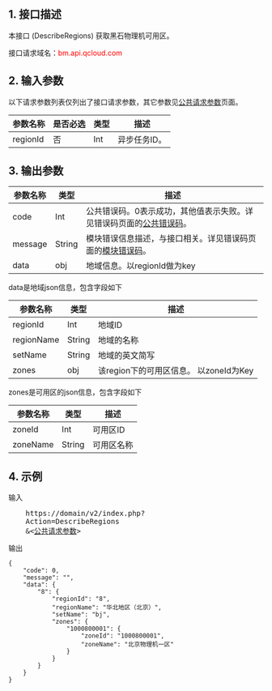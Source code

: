 ## 1. 接口描述
 
本接口 (DescribeRegions) 获取黑石物理机可用区。

接口请求域名：<font style="color:red">bm.api.qcloud.com</font>


## 2. 输入参数

以下请求参数列表仅列出了接口请求参数，其它参数见[公共请求参数](/doc/api/456/6718)页面。

| 参数名称 | 是否必选  | 类型 | 描述 |
|---------|---------|---------|---------|
| regionId | 否 | Int | 异步任务ID。 |



## 3. 输出参数

| 参数名称 | 类型 | 描述 |
|---------|---------|---------|
| code | Int | 公共错误码。0表示成功，其他值表示失败。详见错误码页面的[公共错误码](/doc/api/456/6725)。|
| message | String | 模块错误信息描述，与接口相关。详见错误码页面的[模块错误码](/doc/api/456/6725)。|
| data | obj | 地域信息。以regionId做为key |

data是地域json信息，包含字段如下

| 参数名称 | 类型 | 描述 |
|---------|---------|---------|
| regionId | Int | 地域ID |
| regionName | String | 地域的名称 |
| setName | String | 地域的英文简写 |
| zones | obj | 该region下的可用区信息。 以zoneId为Key |

zones是可用区的json信息，包含字段如下

| 参数名称 | 类型 | 描述 |
|---------|---------|---------|
| zoneId | Int | 可用区ID |
| zoneName | String | 可用区名称 |


## 4. 示例
 
输入

<pre>
	https://domain/v2/index.php?
	Action=DescribeRegions
	&<<a href="https://www.qcloud.com/doc/api/229/6976">公共请求参数</a>>
</pre>
输出

```
{
    "code": 0,
    "message": "",
    "data": {
        "8": {
            "regionId": "8",
            "regionName": "华北地区（北京）",
            "setName": "bj",
            "zones": {
                "1000800001": {
                    "zoneId": "1000800001",
                    "zoneName": "北京物理机一区"
                }
            }
        }
    }
}

```
